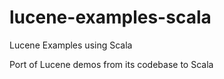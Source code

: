 # lucene-examples-scala

Lucene Examples using Scala

Port of Lucene demos from its codebase to Scala 
